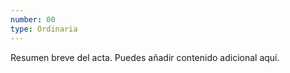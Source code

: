 ```yaml
---
number: 00
type: Ordinaria
---
```


Resumen breve del acta. Puedes añadir contenido adicional aquí.
